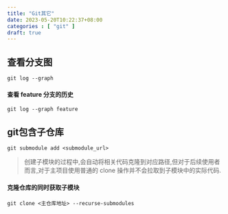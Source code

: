 ```yaml
---
title: "Git其它"
date: 2023-05-20T10:22:37+08:00
categories : [ "git" ]
draft: true
---
```


## 查看分支图
``` shell
git log --graph
```
#### 查看 feature 分支的历史
``` shell
git log --graph feature
```

## git包含子仓库
``` shell
git submodule add <submodule_url>
```
> 创建子模块的过程中,会自动将相关代码克隆到对应路径,但对于后续使用者而言,对于主项目使用普通的 clone 操作并不会拉取到子模块中的实际代码.

#### 克隆仓库的同时获取子模块
```shell
git clone <主仓库地址> --recurse-submodules
```
